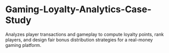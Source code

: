 # Gaming-Loyalty-Analytics-Case-Study
Analyzes player transactions and gameplay to compute loyalty points, rank players, and design fair bonus distribution strategies for a real-money gaming platform.
